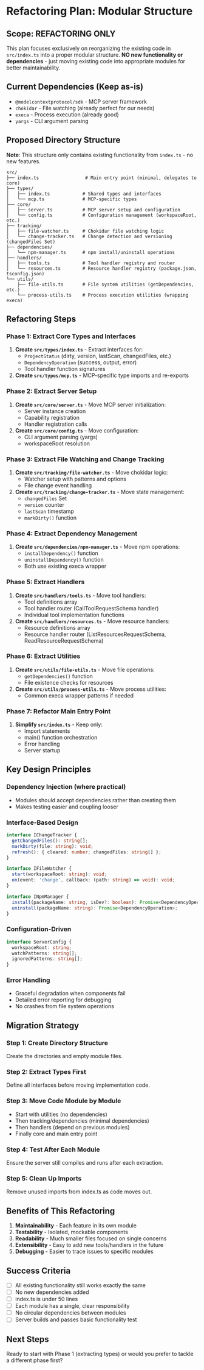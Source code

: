 # Refactoring Plan: Modular Structure

## Scope: REFACTORING ONLY

This plan focuses exclusively on reorganizing the existing code in `src/index.ts` into a proper modular structure. **NO new functionality or dependencies** - just moving existing code into appropriate modules for better maintainability.

## Current Dependencies (Keep as-is)
- `@modelcontextprotocol/sdk` - MCP server framework
- `chokidar` - File watching (already perfect for our needs)
- `execa` - Process execution (already good)
- `yargs` - CLI argument parsing

## Proposed Directory Structure

**Note**: This structure only contains existing functionality from `index.ts` - no new features.

```
src/
├── index.ts                 # Main entry point (minimal, delegates to core)
├── types/
│   ├── index.ts            # Shared types and interfaces
│   └── mcp.ts              # MCP-specific types
├── core/
│   ├── server.ts           # MCP server setup and configuration
│   └── config.ts           # Configuration management (workspaceRoot, etc.)
├── tracking/
│   ├── file-watcher.ts     # Chokidar file watching logic
│   └── change-tracker.ts   # Change detection and versioning (changedFiles Set)
├── dependencies/
│   └── npm-manager.ts      # npm install/uninstall operations
├── handlers/
│   ├── tools.ts            # Tool handler registry and router
│   └── resources.ts        # Resource handler registry (package.json, tsconfig.json)
└── utils/
    ├── file-utils.ts       # File system utilities (getDependencies, etc.)
    └── process-utils.ts    # Process execution utilities (wrapping execa)
```

## Refactoring Steps

### Phase 1: Extract Core Types and Interfaces
1. **Create `src/types/index.ts`** - Extract interfaces for:
   - `ProjectStatus` (dirty, version, lastScan, changedFiles, etc.)
   - `DependencyOperation` (success, output, error)
   - Tool handler function signatures
2. **Create `src/types/mcp.ts`** - MCP-specific type imports and re-exports

### Phase 2: Extract Server Setup 
1. **Create `src/core/server.ts`** - Move MCP server initialization:
   - Server instance creation
   - Capability registration
   - Handler registration calls
2. **Create `src/core/config.ts`** - Move configuration:
   - CLI argument parsing (yargs)
   - workspaceRoot resolution

### Phase 3: Extract File Watching and Change Tracking
1. **Create `src/tracking/file-watcher.ts`** - Move chokidar logic:
   - Watcher setup with patterns and options
   - File change event handling
2. **Create `src/tracking/change-tracker.ts`** - Move state management:
   - `changedFiles` Set
   - `version` counter
   - `lastScan` timestamp
   - `markDirty()` function

### Phase 4: Extract Dependency Management
1. **Create `src/dependencies/npm-manager.ts`** - Move npm operations:
   - `installDependency()` function
   - `uninstallDependency()` function
   - Both use existing execa wrapper

### Phase 5: Extract Handlers
1. **Create `src/handlers/tools.ts`** - Move tool handlers:
   - Tool definitions array
   - Tool handler router (CallToolRequestSchema handler)
   - Individual tool implementation functions
2. **Create `src/handlers/resources.ts`** - Move resource handlers:
   - Resource definitions array
   - Resource handler router (ListResourcesRequestSchema, ReadResourceRequestSchema)

### Phase 6: Extract Utilities
1. **Create `src/utils/file-utils.ts`** - Move file operations:
   - `getDependencies()` function
   - File existence checks for resources
2. **Create `src/utils/process-utils.ts`** - Move process utilities:
   - Common execa wrapper patterns if needed

### Phase 7: Refactor Main Entry Point
1. **Simplify `src/index.ts`** - Keep only:
   - Import statements
   - main() function orchestration
   - Error handling
   - Server startup

## Key Design Principles

### Dependency Injection (where practical)
- Modules should accept dependencies rather than creating them
- Makes testing easier and coupling looser

### Interface-Based Design
```typescript
interface IChangeTracker {
  getChangedFiles(): string[];
  markDirty(file: string): void;
  refresh(): { cleared: number; changedFiles: string[] };
}

interface IFileWatcher {
  start(workspaceRoot: string): void;
  on(event: 'change', callback: (path: string) => void): void;
}

interface INpmManager {
  install(packageName: string, isDev?: boolean): Promise<DependencyOperation>;
  uninstall(packageName: string): Promise<DependencyOperation>;
}
```

### Configuration-Driven
```typescript
interface ServerConfig {
  workspaceRoot: string;
  watchPatterns: string[];
  ignoredPatterns: string[];
}
```

### Error Handling
- Graceful degradation when components fail
- Detailed error reporting for debugging
- No crashes from file system operations

## Migration Strategy

### Step 1: Create Directory Structure
Create the directories and empty module files.

### Step 2: Extract Types First
Define all interfaces before moving implementation code.

### Step 3: Move Code Module by Module
- Start with utilities (no dependencies)
- Then tracking/dependencies (minimal dependencies)
- Then handlers (depend on previous modules)
- Finally core and main entry point

### Step 4: Test After Each Module
Ensure the server still compiles and runs after each extraction.

### Step 5: Clean Up Imports
Remove unused imports from index.ts as code moves out.

## Benefits of This Refactoring

1. **Maintainability** - Each feature in its own module
2. **Testability** - Isolated, mockable components  
3. **Readability** - Much smaller files focused on single concerns
4. **Extensibility** - Easy to add new tools/handlers in the future
5. **Debugging** - Easier to trace issues to specific modules

## Success Criteria

- [ ] All existing functionality still works exactly the same
- [ ] No new dependencies added
- [ ] index.ts is under 50 lines
- [ ] Each module has a single, clear responsibility
- [ ] No circular dependencies between modules
- [ ] Server builds and passes basic functionality test

## Next Steps

Ready to start with Phase 1 (extracting types) or would you prefer to tackle a different phase first?
